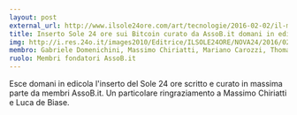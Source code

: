 ```yaml
---
layout: post
external_url: http://www.ilsole24ore.com/art/tecnologie/2016-02-02/il-mondo-bitcoin-senza-piu-misteri-123308.shtml
title: Inserto Sole 24 ore sui Bitcoin curato da AssoB.it domani in edicola
img: http://i.res.24o.it/images2010/Editrice/ILSOLE24ORE/NOVA24/2016/02/03/Nova24/ImmaginiWeb/Ritagli/bit-258-kn3D--258x258@IlSole24Ore-Web.jpg?uuid=1a1107f4-c9a5-11e5-9949-c77b5e0fb427
membro: Gabriele Domenichini, Massimo Chiriatti, Mariano Carozzi, Thomas Bertani, Stefano Capaccioli, Giacomo Zucco e tutti gli altri che hanno partecipato a vario titolo
ruolo: Membri fondatori AssoB.it
---
```

Esce domani in edicola l'inserto del Sole 24 ore scritto e curato in massima parte da membri AssoB.it.
Un particolare ringraziamento a Massimo Chiriatti e Luca de Biase.
